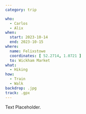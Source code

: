 ```yaml
---
category: trip

who:
  - Carlos
  - Alix
when:
  start: 2023-10-14
  end: 2023-10-15
where:
  name: Felixstowe
  coordinates: [ 52.2714, 1.0721 ]
  to: Wickham Market
what: 
  - Hiking
how:
  - Train
  - Walk
backdrop: .jpg
track: .gpx
---
```


Text Placeholder.